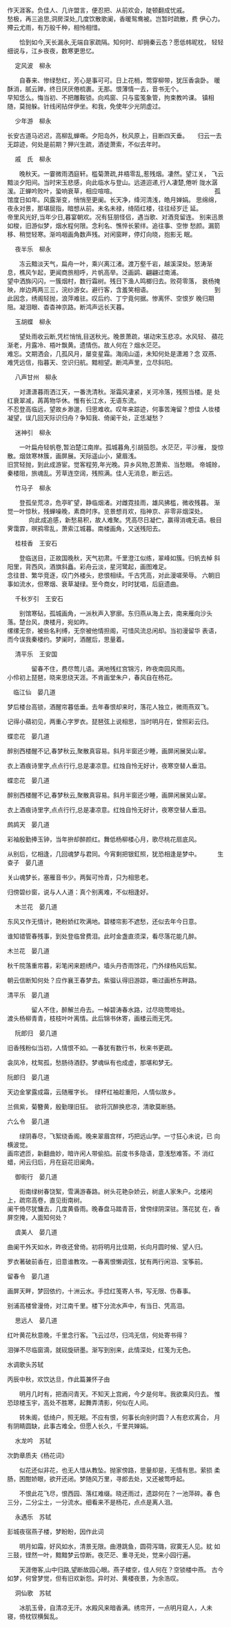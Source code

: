 <!-- { "loadSidebar": true } -->
作天涯客。负佳人、几许盟言，便忍把、从前欢会，陡顿翻成忧戚。　　　　
　 
　　 愁极，再三追思,洞房深处,几度饮散歌阑，香暖鸳鸯被。岂暂时疏散，费
伊心力。殢云尤雨，有万般千种，相怜相惜。　　　　　　　　　　　　　　 

　　恰到如今,天长漏永,无端自家疏隔。知何时、却拥秦云态？愿低帏昵枕，
轻轻细说与，江乡夜夜，数寒更思忆。　　　　　　　　　　　　　　　　　 

　
定风波　柳永 

　　自春来、惨绿愁红，芳心是事可可。日上花梢，莺穿柳带，犹压香衾卧。
暖酥消，腻云亸，终日厌厌倦梳裹。无那。恨薄情一去，音书无个。　　　　
　 
　　 早知恁么。悔当初、不把雕鞍锁。向鸡窗、只与蛮笺象管，拘束教吟课。
镇相随，莫抛躲。针线闲拈伴伊坐。和我，免使年少光阴虚过。　　　　　　 

　
少年游　柳永 

长安古道马迟迟，高柳乱蝉嘶。夕阳岛外，秋风原上，目断四天垂。
　 
归云一去无踪迹，何处是前期？狎兴生疏，酒徒萧索，不似去年时。 

　
戚　氏　柳永 

　　晚秋天。一霎微雨洒庭轩。槛菊萧疏,井梧零乱,惹残烟。凄然。望江关，
飞云黯淡夕阳间。当时宋玉悲感，向此临水与登山。远道迢递,行人凄楚,倦听
陇水潺湲。正蝉吟败叶，蛩响衰草，相应喧喧。　　　　　　　　　　　　　
　 
　　 孤馆度日如年。风露渐变，悄悄至更阑。长天净，绛河清浅，皓月婵娟。
思绵绵，夜永对景，那堪屈指，暗想从前。未名未禄，绮陌红楼，往往经岁迁
延。　　　　　　　　　　　　　　　　　　　　　　　　　　　　　　　　
　 
　　 帝里风光好,当年少日,暮宴朝欢。况有狂朋怪侣，遇当歌、对酒竞留连。
别来迅景如梭，旧游似梦，烟水程何限。念利名、憔悴长萦绊。追往事、空惨
愁颜。漏箭移、稍觉轻寒。渐呜咽画角数声残。对闲窗畔，停灯向晓，抱影无
眠。　　　　　　　　　　　　　　　　　　　　　　　　　　　　　　　　 

　
夜半乐　柳永 

　　冻云黯淡天气，扁舟一叶，乘兴离江渚。渡万壑千岩，越溪深处。怒涛渐
息，樵风乍起，更闻商旅相呼，片帆高举。泛画鹢、翩翩过南浦。　　　　　
　 
　　 望中洒旆闪闪，一簇烟村，数行霜树。残日下渔人鸣榔归去。败荷零落，
衰杨掩映，岸边两两三三，浣纱游女。避行客，含羞笑相语。　　　　　　　
　 
　　 到此因念，绣阁轻抛，浪萍难驻。叹后约、丁宁竟何据。惨离怀、空恨岁
晚归期阻。凝泪眼、杳杳神京路。断鸿声远长天暮。　　　　　　　　　　　 

　
玉胡蝶　柳永 

　　望处雨收云断,凭栏悄悄,目送秋光。晚景萧疏，堪动宋玉悲凉。水风轻、
蘋花渐老，月露冷、梧叶飘黄。遗情伤。故人何在？烟水茫茫。　　　　　　
　 
　　 难忘。文期洒会，几孤风月，屡变星霜。海阔山遥，未知何处是潇湘？念
双燕、难凭远信，指暮天、空识归航。黯相望。断鸿声里，立尽斜阳。　　　 

　
八声甘州　柳永 

　　对潇潇暮雨洒江天，一番洗清秋。渐霜风凄紧，关河冷落，残照当楼。是
处红衰翠减，苒苒物华休。惟有长江水，无语东流。　　　　　　　　　　　
　 
　　 不忍登高临远，望故乡渺邈，归思难收。叹年来踪迹，何事苦淹留？想佳
人妆楼凝望，误几回天际识归舟？争知我、倚阑干处，正恁凝愁？　　　　　 

　
迷神引　柳永 

　　一叶扁舟轻帆卷,暂泊楚江南岸。孤城暮角,引胡笳怨。水茫茫，平沙雁，
旋惊散。烟敛寒林簇，画屏展。天际遥山小，黛眉浅。　　　　　　　　　　
　 
　　 旧赏轻抛，到此成游宦。觉客程劳,年光晚。异乡风物,忍萧索、当愁眼。
帝城赊，秦楼阻，旅魂乱。芳草连空阔，残照满。佳人无消息，断云远。　　 

　
竹马子　柳永 

　　登孤垒荒凉，危亭旷望，静临烟渚。对雌霓挂雨，雄风拂槛，微收残暮。
渐觉一叶惊秋，残蝉噪晚，素商时序。览景想肖欢，指神京、非零非烟深处。
　 
　　 向此成追感，新愁易积，故人难聚。凭高尽日凝伫，赢得消魂无语。极目
霁霭霏，暝鸦零乱，萧索江城暮。南楼画角，又送残阳去。　　　　　　　　 

　
桂枝香　王安石 

　　登临送目，正故国晚秋，天气初肃。千里澄江似练，翠峰如簇。归帆去棹
斜阳里，背西风，酒旗斜矗。彩舟云淡，星河鹭起，画图难足。　　　　　　
　 
　　 念往昔、繁华竞逐，叹门外楼头，悲恨相续。千古凭高，对此漫嗟荣辱。
六朝旧事如流水，但寒烟、衰草凝绿。至今商女，时时犹唱，后庭遗曲。　　 

　
千秋岁引　王安石 

　　别馆寒砧，孤城画角，一派秋声入寥廓。东归燕从海上去，南来雁向沙头
落。楚台风，庚楼月，宛如昨。　　　　　　　　　　　　　　　　　　　　
　 
　　 缧缧无奈，被些名利缚，无奈被他情担阁，可惜风流总闲却。当初漫留华
表语，而今误我秦楼约。梦阑时，酒醒后，思量着。　　　　　　　　　　　 

　
清平乐　王安国 

　　　　留春不住，费尽莺儿语。满地残红宫锦污，昨夜南园风雨。　　
　　　　 小伶初上琵琶，晓来思绕天涯。不肯画堂朱户，春风自在杨花。

　临江仙　晏几道

梦后楼台高锁，酒醒帘暮低垂。去年春恨却来时，落花人独立，微雨燕双飞。

记得小蘋初见，两重心字罗衣。琵琶弦上说相思，当时明月在，曾照彩云归。
　 

蝶恋花　晏几道

醉别西楼醒不记,春梦秋云,聚散真容易。斜月半窗还少睡，画屏闲展吴山翠。

衣上酒痕诗里字,点点行行,总是凄凉意。红烛自怜无好计，夜寒空替人垂泪。
　 

蝶恋花　晏几道

醉别西楼醒不记,春梦秋云,聚散真容易。斜月半窗还少睡，画屏闲展吴山翠。

衣上酒痕诗里字,点点行行,总是凄凉意。红烛自怜无好计，夜寒空替人垂泪。
　 

鹧鸪天　晏几道

彩袖殷勤捧玉钟，当年拚却醉颜红。舞低杨柳楼心月，歌尽桃花扇底风。

从别后，忆相逢，几回魂梦与君同。今宵剩把银釭照，犹恐相逢是梦中。
　 
　 
生查子　晏几道 

关山魂梦长，塞雁音书少。两鬓可怜青，只为相思老。

归傍碧纱窗，说与人人道：真个别离难，不似相逢好。

　
木兰花　晏几道

东风又作无情计，艳粉娇红吹满地。碧楼帘影不遮愁，还似去年今日意。

谁知错管春残事，到处登临曾费泪。此时金盏直须深，看尽落花能几醉。
　 

木兰花　晏几道

秋千院落重帘暮，彩笔闲来题绣户。墙头丹杏雨馀花，门外绿杨风后絮。

朝云信断知何处？应作襄王春梦去。紫骝认得旧游踪，嘶过画桥东畔路。
　 

清平乐　晏几道 

　　　　留人不住，醉解兰舟去。一棹碧涛春水路，过尽晓莺啼处。　　
　 
　　　　 渡头杨柳青青，枝枝叶叶离情。此后锦书休寄，画楼云雨无凭。 

　
阮郎归　晏几道

旧香残粉似当初，人情恨不如。一春犹有数行书，秋来书更疏。

衾凤冷，枕鸳孤，愁肠待酒舒。梦魂纵有也成虚，那堪和梦无。
　 

阮郎归　晏几道

天边金掌露成霜，云随雁字长。　绿杯红袖趁重阳，人情似故乡。

兰佩紫，菊簪黄，殷勤理旧狂。　欲将沉醉换悲凉，清歌莫断肠。


六么令　晏几道 

　　绿阴春尽，飞絮绕香阁。晚来翠眉宫样，巧把远山学。一寸狂心未说，已
向横波觉。　　　　　　　　　　　　　　　　　　　　　　　　　　　　　
　　 画帘遮匝，新翻曲妙，暗许闲人带偷掐。前度书多隐语，意浅愁难答。不
消红蜡，闲云归后，月在庭花旧阑角。　　　　　　　　　　　　　　　　　 

　
御街行　晏几道 

　　街南绿树春饶絮，雪满游春路。树头花艳杂娇云，树底人家朱户。北楼闲
上，疏帘高卷，直见街南树。　　　　　　　　　　　　　　　　　　　　　
　 
　　 阑干倚尽犹慵去，几度黄昏雨。晚春盘马踏青苔，曾傍绿阴深驻。落花犹
在，香屏空掩，人面知何处？　　　　　　　　　　　　　　　　　　　　　 

　
虞美人　晏几道

曲阑干外天如水，昨夜还曾倚。初将明月比佳期，长向月圆时候、望人归。

罗衣著破前香在，旧意谁教攻。一春离恨懒调弦，犹有两行闲泪、宝筝前。
　 

留春令　晏几道

画屏天畔，梦回依约，十洲云水。手捻红笺寄人书，写无限、伤春事。

别浦高楼曾漫倚，对江南千里。楼下分流水声中，有当日、凭高泪。 

　
思远人　晏几道 

红叶黄花秋意晚，千里念行客。飞云过尽，归鸿无信，何处寄书得？ 

泪弹不尽临窗滴，就砚旋研墨。渐写到别来，此情深处，红笺为无色。 


水调歌头苏轼

丙辰中秋，欢饮达旦，作此篇兼怀子由 


　　明月几时有，把酒问青天。不知天上宫阙，今夕是何年。我欲乘风归去。
惟恐琼楼玉宇，高处不胜寒，起舞弄清影，何似在人间。　　　　　　　　　

　　转朱阁，低绮户，照无眠。不应有恨，何事长向别时圆？人有悲欢离合，
月有阴睛圆缺，此事古难全。但愿人长久，千里共婵娟。 

　
水龙吟　苏轼

次韵章质夫《杨花词》 

　　似花还似非花，也无人惜从教坠。抛家傍路，思量却是，无情有思。萦损
柔肠，困酣娇眼，欲开还闭。梦随风万里，寻郎去处，又还被莺呼起。

　　不恨此花飞尽，恨西园、落红难缀。晓还雨过，遗踪何在？一池萍碎。春
色三分，二分尘土，一分流水。细看来不是杨花，点点是离人泪。 

　
永遇乐　苏轼

彭城夜宿燕子楼，梦盼盼，因作此词 

　　明月如霜，好风如水，清景无限。曲港跳鱼，圆荷泻璐，寂寞无人见。紞
如三鼓，铿然一叶，黯黯梦云惊断。夜茫茫、重寻无处，觉来小园行遍。

　　天涯倦客,山中归路,望断故园心眼。燕子楼空，佳人何在？空锁楼中燕。
古今如梦，何曾梦觉，但有旧欢新怨。异时对、黄楼夜景，为余浩叹。 

　
洞仙歌　苏轼 

　　冰肌玉骨，自清凉无汗。水殿风来暗香满。绣帘开，一点明月窥人，人未
寝，倚枕钗横鬓乱。　　　　　　　　　　　　　　　　　　　　　　　　　
　　 
